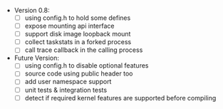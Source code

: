 - Version 0.8:
    - [ ] using config.h to hold some defines
    - [ ] expose mounting api interface
    - [ ] support disk image loopback mount
    - [ ] collect taskstats in a forked process
    - [ ] call trace callback in the calling process
- Future Version: 
	- [ ] using config.h to disable optional features
    - [ ] source code using public header too
    - [ ] add user namespace support
    - [ ] unit tests & integration tests
    - [ ] detect if required kernel features are supported before compiling
